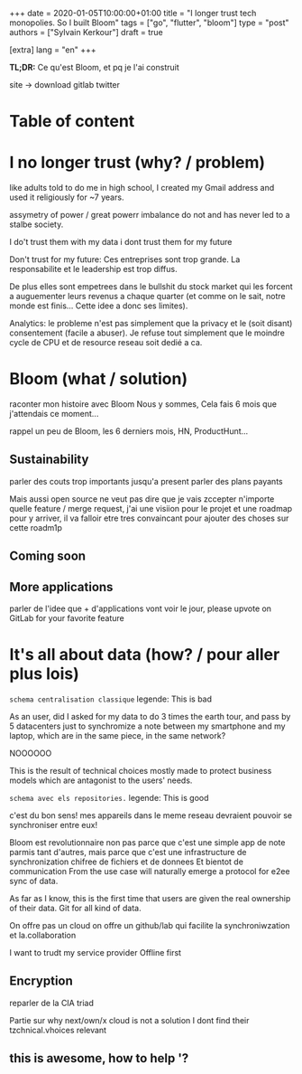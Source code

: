 +++
date = 2020-01-05T10:00:00+01:00
title = "I longer trust tech monopolies. So I built Bloom"
tags = ["go", "flutter", "bloom"]
type = "post"
authors = ["Sylvain Kerkour"]
draft = true

[extra]
lang = "en"
+++

**TL;DR:**
Ce qu'est Bloom, et pq je l'ai construit

site -> download
gitlab
twitter


# Table of content

# I no longer trust (why? / problem)


like adults told to do me in high school, I created my Gmail address and used it religiously for ~7 years.



assymetry of power / great powerr imbalance do not and has never led to a stalbe society.

I do't trust them with my data
i dont trust them for my future

Don't trust for my future:
Ces entreprises sont trop grande. La responsabilite et le leadership est trop diffus.

De plus elles sont empetrees dans le bullshit du stock market qui les forcent a auguementer leurs revenus
a chaque quarter (et comme on le sait, notre monde est finis... Cette idee a donc ses limites).


Analytics: le probleme n'est pas simplement que la privacy et le (soit disant) consentement (facile a abuser).
Je refuse tout simplement que le moindre cycle de CPU et de resource reseau soit dedié a ca.


# Bloom (what / solution)

raconter mon histoire avec Bloom
Nous y sommes, Cela fais 6 mois que j'attendais ce moment...

rappel un peu de Bloom, les 6 derniers mois, HN, ProductHunt...

## Sustainability

parler des couts trop importants jusqu'a present
parler des plans payants

Mais aussi open source ne veut pas dire que je vais zccepter n'importe quelle feature / merge request, j'ai une visiion pour le projet et une roadmap pour y arriver, il va falloir etre tres convaincant pour ajouter des choses sur cette roadm1p


## Coming soon

## More applications

parler de l'idee que + d'applications vont voir le jour, please upvote on GitLab for your favorite feature


# It's all about data (how? / pour aller plus lois)

`schema centralisation classique`
legende: This is bad


As an user, did I asked for my data to do 3 times the earth tour, and pass by 5 datacenters just to synchromize
a note between my smartphone and my laptop, which are in the same piece, in the same network?

NOOOOOO

This is the result of technical choices mostly made to protect business models which are antagonist
to the users' needs.


`schema avec els repositories.`
legende: This is good

c'est du bon sens! mes appareils dans le meme reseau devraient pouvoir se synchroniser entre eux!

Bloom est revolutionnaire non pas parce que c'est une simple app de note parmis tant d'autres,
mais parce que c'est une infrastructure de synchronization chifree de fichiers et de donnees
Et bientot de communication
From the use case will naturally emerge a protocol for e2ee sync of data.

As far as I know, this is the first time that users are given the real ownership of their data.
Git for all kind of data.




On offre pas un cloud
on offre un github/lab qui facilite la synchroniwzation et la.collaboration

I want to trudt my service provider
Offline first


## Encryption

reparler de la CIA triad



Partie sur why next/own/x cloud is not a solution
I dont find their tzchnical.vhoices relevant



##  this is awesome, how to help '?

